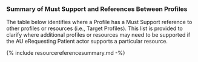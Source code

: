 ### Summary of Must Support and References Between Profiles
The table below identifies where a Profile has a Must Support reference to other profiles or resources (i.e., Target Profiles). This list is provided to clarify where additional profiles or resources may need to be supported if the AU eRequesting Patient actor supports a particular resource.

{% include resourcereferencesummary.md -%}